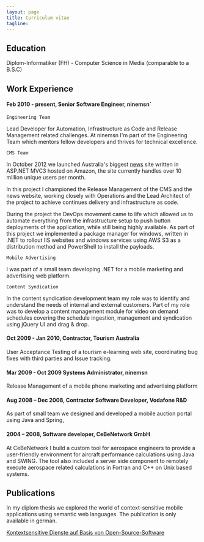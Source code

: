 ```yaml
---
layout: page
title: Curriculum vitae
tagline:
---
```

## Education
Diplom-Informatiker (FH) - Computer Science in Media (comparable to a B.S.C)

## Work Experience
#### Feb 2010 - present, Senior Software Engineer, ninemsn`

`Engineering Team`

Lead Developer for Automation, Infrastructure as Code and Release Management related challenges.
At ninemsn I'm part of the Engineering Team which mentors fellow developers and thrives for technical excellence.

`CMS Team`

In October 2012 we launched Australia's biggest [news](http://news.ninemsn.com.au) site written in ASP.NET MVC3 hosted on Amazon, the site currently handles over 10 million unique users per month.

In this project I championed the Release Management of the CMS and the news website, working closely with Operations and the Lead Architect of the project to achieve continues delivery and infrastructure as code.

During the project the DevOps movement came to life which allowed us to automate everything from the infrastructure setup to push button deployments of the application, while still being highly available.
As part of this project we implemented a package manager for windows, written in .NET to rollout IIS websites and windows services using AWS S3 as a distribution method and PowerShell to install the payloads.


`Mobile Advertising`

I was part of a small team developing .NET for a mobile marketing and advertising web platform.

`Content Syndication`

In the content syndication development team my role was to identify and understand the needs of internal and external customers.
Part of my role was to develop a content management module for video on demand schedules covering the schedule ingestion, management and syndication using jQuery UI and drag & drop.

#### Oct 2009 - Jan 2010, Contractor, Tourism Australia
User Acceptance Testing of a tourism e-learning web site, coordinating bug fixes with third parties and Issue tracking.

#### Mar 2009 - Oct 2009 Systems Administrator, ninemsn
Release Management of a mobile phone marketing and advertising platform

#### Aug 2008 – Dec 2008, Contractor Software Developer, Vodafone R&D
As part of small team we designed and developed a mobile auction portal using Java and Spring,

#### 2004 – 2008, Software developer, CeBeNetwork GmbH
At CeBeNetwork I build a custom tool for aerospace engineers to provide a user-friendly environment for aircraft performance calculations using Java and SWING.
The tool also included a server side component to remotely execute aerospace related calculations in Fortran and C++ on Unix based systems.

## Publications
In my diplom thesis we explored the world of context-sensitive mobile applications using semantic web languages.
The publication is only available in german.

[Kontextsensitive Dienste auf Basis von Open-Source-Software](http://subs.emis.de/LNI/Proceedings/Proceedings154/gi-proc-154-242.pdf)
